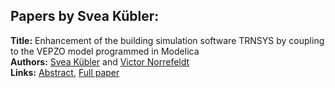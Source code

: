 <h2>Papers by Svea Kübler:</h2>
<p>
<b>Title:</b> Enhancement of the building simulation software TRNSYS by coupling to the VEPZO model programmed in Modelica<br />
<b>Authors:</b> <a href="../authors/author_175.html">Svea Kübler</a> and <a href="../authors/author_224.html">Victor Norrefeldt</a><br />
<b>Links:</b> <a href="../abstracts/abstract_12.pdf">Abstract</a>, <a href="../submissions/ECP14096107_KublerNorrefeldt.pdf">Full paper</a>
</p>